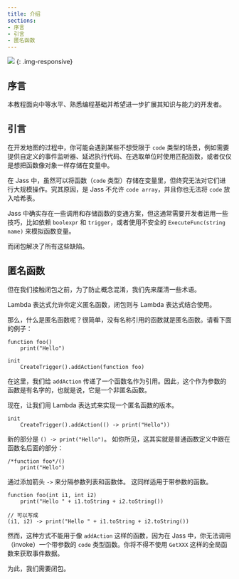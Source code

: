 ```yaml
---
title: 介绍
sections:
- 序言
- 引言
- 匿名函数
---
```



![](/assets/images/tutorials/closure.jpg)
{: .img-responsive}

## 序言

本教程面向中等水平、熟悉编程基础并希望进一步扩展其知识与能力的开发者。

## 引言

在开发地图的过程中，你可能会遇到某些不想受限于 `code` 类型的场景，例如需要提供自定义的事件监听器、延迟执行代码、在选取单位时使用匹配函数，或者仅仅是想把函数像对象一样存储在变量中。

在 Jass 中，虽然可以将函数（`code` 类型）存储在变量里，但终究无法对它们进行大规模操作。究其原因，是 Jass 不允许 `code array`，并且你也无法将 `code` 放入哈希表。

Jass 中确实存在一些调用和存储函数的变通方案，但这通常需要开发者运用一些技巧，比如依赖 `boolexpr` 和 `trigger`，或者使用不安全的 `ExecuteFunc(string name)` 来模拟函数变量。

而闭包解决了所有这些缺陷。

## 匿名函数

但在我们接触闭包之前，为了防止概念混淆，我们先来厘清一些术语。

Lambda 表达式允许你定义匿名函数，闭包则与 Lambda 表达式结合使用。

那么，什么是匿名函数呢？很简单，没有名称引用的函数就是匿名函数。请看下面的例子：

```wurst
function foo()
    print("Hello")

init
    CreateTrigger().addAction(function foo)
```
在这里，我们给 `addAction` 传递了一个函数名作为引用。因此，这个作为参数的函数是有名字的，也就是说，它是一个非匿名函数。

现在，让我们用 Lambda 表达式来实现一个匿名函数的版本。

```wurst
init
    CreateTrigger().addAction(() -> print("Hello"))
```


新的部分是 `() -> print("Hello")`。
如你所见，这其实就是普通函数定义中跟在函数名后面的部分：

```wurst
/*function foo*/()
    print("Hello")
```
通过添加箭头 `->` 来分隔参数列表和函数体。
这同样适用于带参数的函数。

```wurst
function foo(int i1, int i2)
    print("Hello " + i1.toString + i2.toString())

// 可以写成
(i1, i2) -> print("Hello " + i1.toString + i2.toString())
```
然而，这种方式不能用于像 `addAction` 这样的函数，因为在 Jass 中，你无法调用（invoke）一个带参数的 `code` 类型函数。你将不得不使用 `GetXXX` 这样的全局函数来获取事件数据。

为此，我们需要闭包。